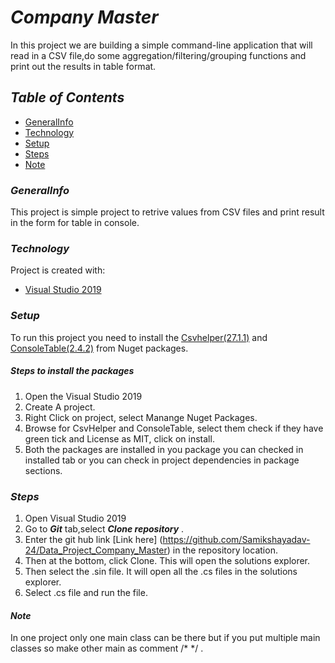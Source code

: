 # _**Company Master**_
In this project we are building a simple command-line application that will read in a CSV file,do some aggregation/filtering/grouping functions and print out the results in table format. 

## _**Table of Contents**_
 - [GeneralInfo](#GeneralInfo)
 - [Technology](#Technology)
 - [Setup](#Setups)
 - [Steps](#Steps)
 - [Note](#Note)

 ### _**GeneralInfo**_
This project is simple project to retrive values from CSV files and print result in the form for table in console.

### _**Technology**_
Project is created with:
- [Visual Studio 2019](https://visualstudio.microsoft.com/downloads/)

### _**Setup**_
To run this project you need to install the [Csvhelper(27.1.1)](https://www.nuget.org/packages/CsvHelper/) and [ConsoleTable(2.4.2)](https://www.nuget.org/packages/Consoletables/) from Nuget packages.
##### _**Steps to install the packages**_
1. Open the Visual Studio 2019
2. Create A project.
3. Right Click on project, select Manange Nuget Packages.
4. Browse for CsvHelper and ConsoleTable, select them check if they have green tick and License as MIT, click on install.
5. Both the packages are installed in you package you can checked in installed tab or you can check in project dependencies in package sections.


### _**Steps**_
1. Open Visual Studio 2019
2. Go to _**Git**_ tab,select _**Clone repository**_ .
3. Enter the git hub link [Link here] (https://github.com/Samikshayadav-24/Data_Project_Company_Master) in the repository location.
4. Then at the bottom, click Clone. This will open the solutions explorer. 
5. Then select the .sin file. It will open all the .cs files in the solutions explorer.
5. Select .cs file and run the file.


#### _**Note**_
In one project only one main class can be there  but if you put multiple main classes so make other main as comment /*  */ .
